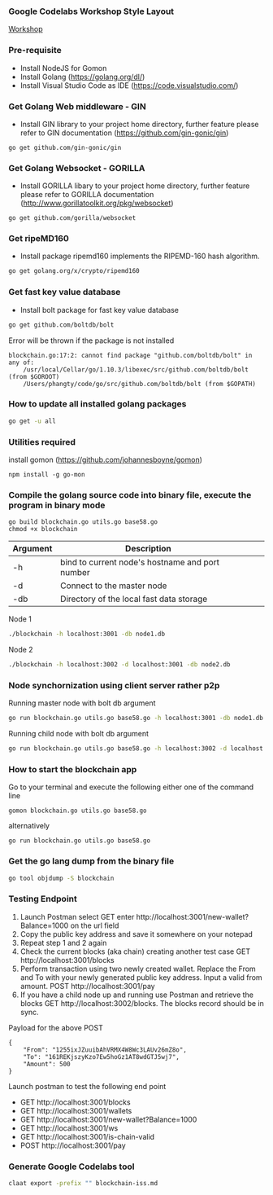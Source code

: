 ### Google Codelabs Workshop Style Layout
[Workshop](https://bit.ly/2MHxKmp)

### Pre-requisite
* Install NodeJS for Gomon
* Install Golang (https://golang.org/dl/)
* Install Visual Studio Code as IDE (https://code.visualstudio.com/)

### Get Golang Web middleware - GIN
* Install GIN library to your project home directory, further feature please refer to GIN documentation (https://github.com/gin-gonic/gin)

```
go get github.com/gin-gonic/gin
```

### Get Golang Websocket - GORILLA
* Install GORILLA libary to your project home directory, further feature please refer to GORILLA documentation (http://www.gorillatoolkit.org/pkg/websocket)

```
go get github.com/gorilla/websocket
```

### Get ripeMD160 
* Install package ripemd160 implements the RIPEMD-160 hash algorithm.

```bash
go get golang.org/x/crypto/ripemd160
```

### Get fast key value database
* Install bolt package for fast key value database

```bash
go get github.com/boltdb/bolt
```

Error will be thrown if the package is not installed
```
blockchain.go:17:2: cannot find package "github.com/boltdb/bolt" in any of:
	/usr/local/Cellar/go/1.10.3/libexec/src/github.com/boltdb/bolt (from $GOROOT)
	/Users/phangty/code/go/src/github.com/boltdb/bolt (from $GOPATH)
```

### How to update all installed golang packages 

```bash
go get -u all
```

### Utilities required
install gomon (https://github.com/johannesboyne/gomon)

```
npm install -g go-mon
```

### Compile the golang source code into binary file, execute the program in binary mode

```
go build blockchain.go utils.go base58.go
chmod +x blockchain
```

| Argument | Description                                     |   |   |   |
|----------|-------------------------------------------------|---|---|---|
| -h       | bind to current node's hostname and port number |   |   |   |
| -d       | Connect to the master node                      |   |   |   |
| -db      | Directory of the local fast data storage        |   |   |   |

Node 1
```bash
./blockchain -h localhost:3001 -db node1.db
```

Node 2
```bash
./blockchain -h localhost:3002 -d localhost:3001 -db node2.db
```

### Node synchornization using client server rather p2p

Running master node with bolt db argument
```bash
go run blockchain.go utils.go base58.go -h localhost:3001 -db node1.db
```

Running child node with bolt db argument
```bash
go run blockchain.go utils.go base58.go -h localhost:3002 -d localhost:3001 -db node2.db
```


### How to start the blockchain app

Go to your terminal and execute the following either one of the command line

```
gomon blockchain.go utils.go base58.go
```

alternatively 

```
go run blockchain.go utils.go base58.go
```

### Get the go lang dump from the binary file
```bash
go tool objdump -S blockchain
```

### Testing Endpoint

1. Launch Postman select GET enter http://localhost:3001/new-wallet?Balance=1000 on the url field
2. Copy the public key address and save it somewhere on your notepad
3. Repeat step 1 and 2 again
4. Check the current blocks (aka chain) creating another test case GET http://localhost:3001/blocks
5. Perform transaction using two newly created wallet. Replace the From and To with your newly generated public key address. Input a valid from amount. POST http://localhost:3001/pay
6. If you have a child node up and running use Postman and retrieve the blocks GET http://localhost:3002/blocks. The blocks record should be in sync.


Payload for the above POST

```
{
	"From": "1255ixJZuuibAhVRMX4W8Wc3LAUv26mZ8o",
	"To": "161REKjszyKzo7Ew5hoGz1AT8wdGTJ5wj7",
	"Amount": 500
}
```

Launch postman to test the following end point 

* GET http://localhost:3001/blocks
* GET http://localhost:3001/wallets
* GET http://localhost:3001/new-wallet?Balance=1000
* GET http://localhost:3001/ws
* GET http://localhost:3001/is-chain-valid
* POST http://localhost:3001/pay



### Generate Google Codelabs tool
```bash
claat export -prefix "" blockchain-iss.md
```
